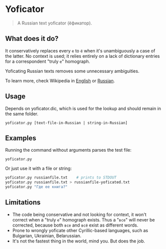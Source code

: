 # Yoficator

> A Russian text yoficator (ёфикатор).

## What does it do?
It conservatively replaces every `е` to `ё` when it's unambiguously a case of the latter. No context is used; it relies entirely on a lack of dictionary entries for a correspondent "truly `е`" homograph. 

Yoficating Russian texts removes some unnecessary ambiguities.

To learn more, check Wikipedia in [English](https://en.wikipedia.org/wiki/Yoficator) or [Russian](https://ru.wikipedia.org/wiki/Ёфикатор).

## Usage
Depends on yoficator.dic, which is used for the lookup and should remain in the same folder.

`yoficator.py [text-file-in-Russian | string-in-Russian]`

## Examples
Running the command without arguments parses the test file:

`yoficator.py`

Or just use it with a file or string:
```bash
yoficator.py russianfile.txt    # prints to STDOUT
yoficator.py russianfile.txt > russianfile-yoficated.txt
yoficator.py "Где ее книга?"
```

## Limitations
* The code being conservative and not looking for context, it won't correct when a "truly `е`" homograph exists. Thus a "`все`" will never be corrected, because both `все` and `всё` exist as different words.
* Prone to wrongly yoficate other Cyrillic-based languages, such as Bulgarian, Ukrainian, Belarussian.
* It's not the fastest thing in the world, mind you. But does the job.

